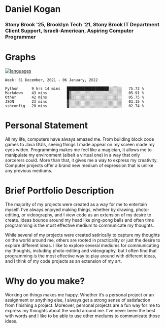 # Daniel Kogan

### Stony Brook '25, Brooklyn Tech '21, Stony Brook IT Department Client Support, Israeli-American, Aspiring Computer Programmer


# Graphs

<div style="width: 100%">

[![languages](https://github-readme-stats.vercel.app/api/top-langs/?username=daminals&langs_count=6&hide=html&layout=compact)](https://github-readme-stats.vercel.app/api/top-langs/?username=daminals&langs_count=6&hide=html&layout=compact)
</div>

<!--START_SECTION:waka-->
```text
Week: 31 December, 2021 - 06 January, 2022

Python      9 hrs 14 mins   ███████████████████░░░░░░   75.72 % 
Markdown    43 mins         █▒░░░░░░░░░░░░░░░░░░░░░░░   05.91 % 
Other       42 mins         █▒░░░░░░░░░░░░░░░░░░░░░░░   05.75 % 
JSON        23 mins         ▓░░░░░░░░░░░░░░░░░░░░░░░░   03.15 % 
sshconfig   20 mins         ▓░░░░░░░░░░░░░░░░░░░░░░░░   02.74 % 
```
<!--END_SECTION:waka-->

# Personal Statement

All my life, computers have always amazed me. From building block code games to Java GUIs, seeing things I made appear on my screen made my eyes widen. Programming makes me feel like a magician, it allows me to manipulate my environment (albeit a virtual one) in a way that only sorcerers could. More than that, it gives me a way to express my creativity. Computer projects offer a brand new medium of expression that is unlike any previous mediums. 

# Brief Portfolio Description

The majority of my projects were created as a way for me to entertain myself. I’ve always enjoyed making things, whether by drawing, photo-editing, or videography, and I view code as an extension of my desire to create. Ideas bounce around my head like ping-pong balls and often time programming is the most effective medium to communicate my thoughts. 

While several of my projects were created satirically to capture my thoughts on the world around me, others are rooted in practicality or just the desire to explore different ideas. I like to explore several mediums for communicating my thoughts, including photo-editing and videography, but I often find that programming is the most effective way to play around with different ideas, and I think of my code projects as an extension of my art.

# Why do you make?

Working on things makes me happy. Whether it’s a personal project or an assignment or anything else, I always get a strong sense of satisfaction from finishing a project. Moreover, personal projects are a fun way for me to express my thoughts about the world around me. I’ve never been the best with words and I like to be able to use other mediums to communicate those ideas. 
